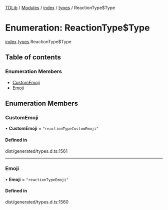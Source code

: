 [TDLib](../README.md) / [Modules](../modules.md) / [index](../modules/index.md) / [types](../modules/index.types.md) / ReactionType$Type

# Enumeration: ReactionType$Type

[index](../modules/index.md).[types](../modules/index.types.md).ReactionType$Type

## Table of contents

### Enumeration Members

- [CustomEmoji](index.types.ReactionType_Type.md#customemoji)
- [Emoji](index.types.ReactionType_Type.md#emoji)

## Enumeration Members

### CustomEmoji

• **CustomEmoji** = ``"reactionTypeCustomEmoji"``

#### Defined in

dist/generated/types.d.ts:1561

___

### Emoji

• **Emoji** = ``"reactionTypeEmoji"``

#### Defined in

dist/generated/types.d.ts:1560
